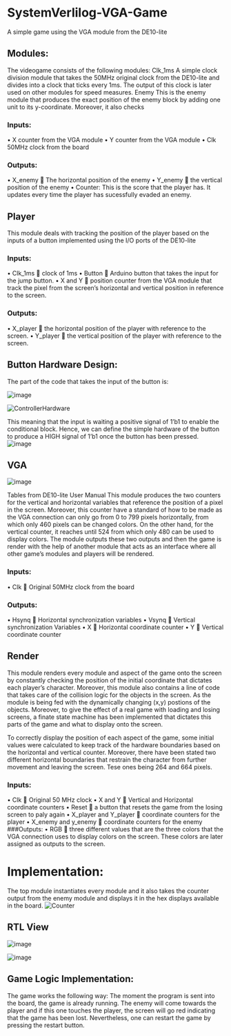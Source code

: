 # SystemVerlilog-VGA-Game
A simple game using the VGA module from the DE10-lite 

## Modules:
The videogame consists of the following modules:
Clk_1ms
A simple clock division module that takes the 50MHz original clock from the DE10-lite and divides into a clock that ticks every 1ms. The output of this clock is later used on other modules for speed measures.
Enemy
This is the enemy module that produces the exact position of the enemy block by adding one unit to its y-coordinate. Moreover, it also checks

### Inputs:
•	X counter from the VGA module
•	Y counter from the VGA module
•	Clk 50MHz clock from the board

### Outputs:
•	X_enemy  The horizontal position of the enemy
•	Y_enemy  the vertical position of the enemy
• Counter: This is the score that the player has. It updates every time the player has sucessfully evaded an enemy.

## Player
This module deals with tracking the position of the player based on the inputs of a button implemented using the I/O ports of the DE10-lite

### Inputs:
•	Clk_1ms  clock of 1ms 
•	Button  Arduino button that takes the input for the jump button.
•	X and Y  position counter from the VGA module that track the pixel from the screen’s horizontal and vertical position in reference to the screen.

### Outputs:
•	X_player  the horizontal position of the player with reference to the screen.
•	Y_player  the vertical position of the player with reference to the screen.

## Button Hardware Design:
The part of the code that takes the input of the button is:

 ![image](https://user-images.githubusercontent.com/51135069/211236618-88a4294a-7588-4b18-af5d-7251222d1d91.png)
 
 ![ControllerHardware](https://user-images.githubusercontent.com/51135069/226151367-ede75b88-f56f-40a2-835c-cdf12860cef9.jpg)

This meaning that the input is waiting a positive signal of 1’b1 to enable the conditional block. Hence, we can define the simple hardware of the button to produce a HIGH signal of 1’b1 once the button has been pressed. 
 ![image](https://user-images.githubusercontent.com/51135069/211236624-6b9fead8-a0a4-4643-a669-549991b6a2f6.png)
 
## VGA
 ![image](https://user-images.githubusercontent.com/51135069/211236654-7722fadf-ccf8-4861-8259-430d4656b2e6.png)

Tables from DE10-lite User Manual
This module produces the two counters for the vertical and horizontal variables that reference the position of a pixel in the screen. Moreover, this counter have a standard of how to be made as the VGA connection can only go from 0 to 799 pixels horizontally, from which only 460 pixels can be changed colors. On the other hand, for the vertical counter, it reaches until 524 from which only 480 can be used to display colors. The module outputs these two outputs and then the game is render with the help of another module that acts as an interface where all other game’s modules and players will be rendered.
### Inputs:
•	Clk  Original 50MHz clock from the board
### Outputs:
•	Hsynq  Horizontal synchronization variables
•	Vsynq  Vertical synchronization Variables
•	X   Horizontal coordinate counter
•	Y  Vertical coordinate counter

## Render
This module renders every module and aspect of the game onto the screen by constantly checking the position of the initial coordinate that dictates each player’s character. Moreover, this module also contains a line of code that takes care of the collision logic for the objects in the screen. As the module is being fed with the dynamically changing (x,y) postions of the objects. Moreover, to give the effect of a real game with loading and losing screens, a finate state machine has been implemented that dictates this parts of the game and what to display onto the screen.

To correctly display the position of each aspect of the game, some initial values were calculated to keep track of the hardware boundaries based on the horizontal and vertical counter. Moreover, there have been stated two different horizontal boundaries that restrain the character from further movement and leaving the screen. Tese ones being 264 and 664 pixels.

### Inputs:
•	Clk  Original 50 MHz clock
•	X and Y  Vertical and Horizontal coordinate counters
•	Reset  a button that resets the game from the losing screen to paly again
•	X_player and Y_player  coordinate counters for the player
•	X_enemy and y_enemy  coordinate counters for the enemy
###Outputs:
•	RGB  three different values that are the three colors that the VGA connection uses to display colors on the screen. These colors are later assigned as outputs to the screen.

# Implementation:
The top module instantiates every module and it also takes the counter output from the enemy module and displays it in the hex displays available in the board.
![Counter](https://user-images.githubusercontent.com/51135069/226151451-0572a615-7900-43df-b8c3-fbf5abb981fa.jpg)

## RTL View
![image](https://user-images.githubusercontent.com/51135069/226151191-f9d0df8e-c7ad-4050-917f-107d53f73f15.png)

![image](https://user-images.githubusercontent.com/51135069/226151162-c750c589-4c79-4d91-bcf7-8fa6ccb56162.png)
## Game Logic Implementation:
The game works the following way:
The moment the program is sent into the board, the game is already running. The enemy will come towards the player and if this one touches the player, the screen will go red indicating that the game has been lost. Nevertheless, one can restart the game by pressing the restart button.




